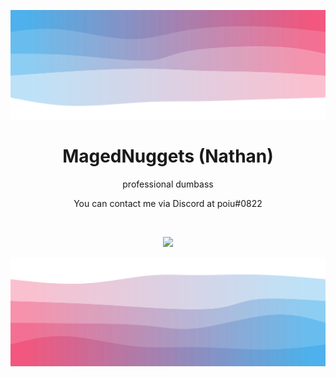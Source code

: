 ![Header](./header.svg)

<h1 align="center">MagedNuggets (Nathan)</h1>
<p align="center">professional dumbass</p>

<p align="center">You can contact me via Discord at poiu#0822</p>

<br />

<p align="center">
 <img src="https://github-readme-stats.vercel.app/api?username=MagedNuggets&hide_title=true&count_private=true&show_icons=true&theme=github_dark&hide_border=true&bg_color=00000000"/>
</p>

![Footer](./footer.svg)

